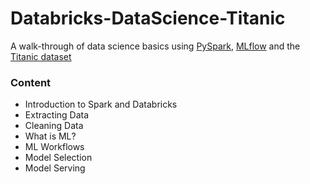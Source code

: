 # Databricks-DataScience-Titanic
A walk-through of data science basics using [PySpark](https://spark.apache.org/docs/latest/api/python/index.html), [MLflow](https://mlflow.org/) and the [Titanic dataset](https://www.kaggle.com/c/titanic/)

### Content
- Introduction to Spark and Databricks
- Extracting Data
- Cleaning Data
- What is ML?
- ML Workflows
- Model Selection
- Model Serving
